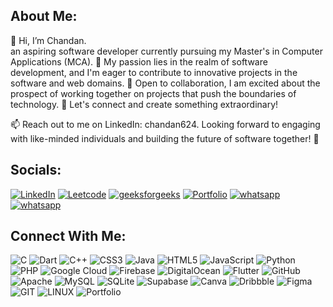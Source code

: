 ## About Me:
👋 Hi, I’m Chandan.<br> an aspiring software developer currently pursuing my Master's in Computer Applications (MCA). 👀 My passion lies in the realm of software development, and I'm eager to contribute to innovative projects in the software and web domains. 💞️ Open to collaboration, I am excited about the prospect of working together on projects that push the boundaries of technology. 🌱 Let's connect and create something extraordinary!

📫 Reach out to me on LinkedIn: chandan624. Looking forward to engaging with like-minded individuals and building the future of software together! 🚀


## Socials:
[![LinkedIn](https://img.shields.io/badge/LinkedIn-%2300599C.svg?style=for-the-badge&logo=LinkedIn&logoColor=white)](https://linkedin.com/in/chandan624)
[![Leetcode](https://img.shields.io/badge/Leetcode-%2300599C.svg?style=for-the-badge&logo=Leetcode&logoColor=white)](https://leetcode.com/ChandanMahato/)
[![geeksforgeeks](https://img.shields.io/badge/geeksforgeeks-%2300599C.svg?style=for-the-badge&logo=geeksforgeeks&logoColor=white)](https://auth.geeksforgeeks.org/user/chandanmahato624)
[![Portfolio](https://img.shields.io/badge/Portfolio-%2300599C.svg?style=for-the-badge&logo=firefox&logoColor=white)](https://chandan.loogbyte.in/)
[![whatsapp](https://img.shields.io/badge/Gmail-%2300599C.svg?style=for-the-badge&logo=gmail&logoColor=white)](mailto:chandanmahato624@gmail.com)
[![whatsapp](https://img.shields.io/badge/whatsapp-%2300599C.svg?style=for-the-badge&logo=whatsapp&logoColor=white)](https://wa.me/918016219728)

## Connect With Me:
![C](https://img.shields.io/badge/c-%2300599C.svg?style=for-the-badge&logo=c&logoColor=white) ![Dart](https://img.shields.io/badge/dart-%230175C2.svg?style=for-the-badge&logo=dart&logoColor=white) ![C++](https://img.shields.io/badge/c++-%2300599C.svg?style=for-the-badge&logo=c%2B%2B&logoColor=white) ![CSS3](https://img.shields.io/badge/css3-%231572B6.svg?style=for-the-badge&logo=css3&logoColor=white) ![Java](https://img.shields.io/badge/java-%23ED8B00.svg?style=for-the-badge&logo=java&logoColor=white) ![HTML5](https://img.shields.io/badge/html5-%23E34F26.svg?style=for-the-badge&logo=html5&logoColor=white) ![JavaScript](https://img.shields.io/badge/javascript-%23323330.svg?style=for-the-badge&logo=javascript&logoColor=%23F7DF1E) ![Python](https://img.shields.io/badge/python-3670A0?style=for-the-badge&logo=python&logoColor=ffdd54) ![PHP](https://img.shields.io/badge/php-%23777BB4.svg?style=for-the-badge&logo=php&logoColor=white) ![Google Cloud](https://img.shields.io/badge/Google%20Cloud-%234285F4.svg?style=for-the-badge&logo=google-cloud&logoColor=white) ![Firebase](https://img.shields.io/badge/firebase-%23039BE5.svg?style=for-the-badge&logo=firebase) ![DigitalOcean](https://img.shields.io/badge/DigitalOcean-%230167ff.svg?style=for-the-badge&logo=digitalOcean&logoColor=white) ![Flutter](https://img.shields.io/badge/Flutter-%2302569B.svg?style=for-the-badge&logo=Flutter&logoColor=white) ![GitHub](https://img.shields.io/badge/GitHub-%23121011.svg?style=for-the-badge&logo=github&logoColor=white) ![Apache](https://img.shields.io/badge/apache-%23D42029.svg?style=for-the-badge&logo=apache&logoColor=white) ![MySQL](https://img.shields.io/badge/mysql-%2300f.svg?style=for-the-badge&logo=mysql&logoColor=white) ![SQLite](https://img.shields.io/badge/sqlite-%2307405e.svg?style=for-the-badge&logo=sqlite&logoColor=white) 	![Supabase](https://img.shields.io/badge/Supabase-3ECF8E?style=for-the-badge&logo=supabase&logoColor=white) ![Canva](https://img.shields.io/badge/Canva-%2300C4CC.svg?style=for-the-badge&logo=Canva&logoColor=white) ![Dribbble](https://img.shields.io/badge/Dribbble-EA4C89?style=for-the-badge&logo=dribbble&logoColor=white) 	![Figma](https://img.shields.io/badge/figma-%23F24E1E.svg?style=for-the-badge&logo=figma&logoColor=white) ![GIT](https://img.shields.io/badge/Git-fc6d26?style=for-the-badge&logo=git&logoColor=white) ![LINUX](https://img.shields.io/badge/Linux-FCC624?style=for-the-badge&logo=linux&logoColor=black) ![Portfolio](https://img.shields.io/badge/Portfolio-%23000000.svg?style=for-the-badge&logo=firefox&logoColor=#FF7139)
<!-- Proudly created with GPRM ( https://gprm.itsvg.in ) -->
